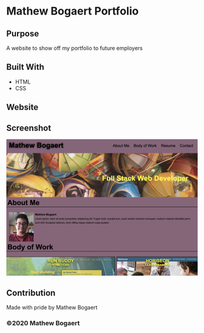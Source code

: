 # Mathew Bogaert Portfolio

## Purpose
A website to show off my portfolio to future employers

## Built With
* HTML
* CSS

## Website

## Screenshot
![The image displays a screenshot of the top of Mathew Bogaert's portfolio website](./assets/images/screen-shot.png)

## Contribution
Made with pride by Mathew Bogaert

### ©️2020 Mathew Bogaert